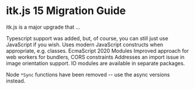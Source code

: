 # itk.js 15 Migration Guide

itk.js is a major upgrade that ...

Typescript support was added, but, of course, you can still just use
JavaScript if you wish.
Uses modern JavaScript constructs when appropriate, e.g. classes.
EcmaScript 2020 Modules
Improved approach for web workers for bundlers, CORS constraints
Addresses an import issue in image orientation support.
IO modules are available in separate packages.

Node `*Sync` functions have been removed -- use the async versions instead.
